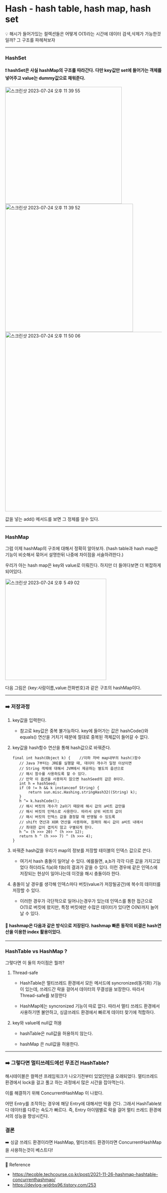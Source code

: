 # Hash - hash table, hash map, hash set

💡 해시가 들어가있는 컬렉션들은 어떻게 O(1)라는 시간에 데이터 검색,삭제가 가능한것일까? 그 구조를 파헤쳐보자

---

### HashSet

#### ❗ hashSet은 사실 hashMap의 구조를 따라간다. 다만 key값만 set에 들어가는 객체를 넣어주고 value는 dummy값으로 채워준다.
<img width="375" alt="스크린샷 2023-07-24 오후 11 39 55" src="https://github.com/YongNyeo/TIL/assets/109174778/6b0f4995-636d-4215-8732-9f7aef67f1e0">
<img width="411" alt="스크린샷 2023-07-24 오후 11 39 52" src="https://github.com/YongNyeo/TIL/assets/109174778/4d781d14-9fd2-42f9-908f-ffd4016fc306">
<img width="576" alt="스크린샷 2023-07-24 오후 11 50 06" src="https://github.com/YongNyeo/TIL/assets/109174778/2d957cef-252f-43c0-9878-25a1511e046b">

값을 넣는 add() 메서드를 보면 그 정체를 알수 있다. 

---
### HashMap

그럼 이제 hashMap의 구조에 대해서 정확히 알아보자. (hash table과 hash map은 기능이 비슷해서 묶어서 설명한뒤 나중에 차이점을 서술하려한다.)

우리가 아는 hash map은 key와 value로 이뤄진다. 하지만 더 들여다보면 더 복잡하게 되어있다. 

<img width="325" alt="스크린샷 2023-07-24 오후 5 49 02" src="https://github.com/YongNyeo/TIL/assets/109174778/39132d65-269c-4ea9-8c4e-054df2af4a05">

다음 그림은 {key:사람이름,value:전화번호}과 같은 구조의 hashMap이다.

---

### ➡️ 저장과정

1. key값을 입력한다.
   - 참고로 key값은 중복 불가능하다. key에 들어가는 값은 hashCode()와 equals() 연산을 거치기 때문에 절대로 중복된 객체값이 들어갈 수 없다.

2. key값을 hash함수 연산을 통해 hash값으로 바꿔준다.

       final int hash(Object k) {    //이하 자바 map내부의 hash()함수
          // Java 7부터는 JRE를 실행할 때, 데이터 개수가 일정 이상이면
          // String 객체에 대해서 JVM에서 제공하는 별도의 옵션으로
          // 해시 함수를 사용하도록 할 수 있다.
          // 만약 이 옵션을 사용하지 않으면 hashSeed의 값은 0이다.
          int h = hashSeed;
          if (0 != h && k instanceof String) {
              return sun.misc.Hashing.stringHash32((String) k);
          }
          h ^= k.hashCode();
          // 해시 버킷의 개수가 2a이기 때문에 해시 값의 a비트 값만을 
          // 해시 버킷의 인덱스로 사용한다. 따라서 상위 비트의 값이 
          // 해시 버킷의 인덱스 값을 결정할 때 반영될 수 있도록
          // shift 연산과 XOR 연산을 사용하여, 원래의 해시 값이 a비트 내에서 
          // 최대한 값이 겹치지 않고 구별되게 한다.
          h ^= (h >>> 20) ^ (h >>> 12);
          return h ^ (h >>> 7) ^ (h >>> 4);
       }
   

4. 바꿔준 hash값을 우리가 map의 정보를 저장할 테이블의 인덱스 값으로 쓴다.

   - 여기서 hash 충돌이 일어날 수 있다. 예를들면, a,b가 각각 다른 값을 가지고있었다 하더라도 f(a)와 f(b)의 결과가 같을 수 있다. 이런 경우에 같은 인덱스에 저장되는 현상이 일어나는데 이것을 해시 충돌이라 한다.

5. 충돌이 날 경우를 생각해 인덱스마다 버킷(value가 저장될공간)에 복수의 데이터를 저장할 수 있다.
  
   - 이러한 경우가 극단적으로 일어나는경우가 있는데  인덱스를 통한 접근으로 O(1)로 버킷에 왔지만, 특정 버킷에만 수많은 데이터가 있다면 O(N)까지 늘어날 수 있다.


#### 🎱 hashmap은 다음과 같은 방식으로 저장된다. hashmap 빠른 동작의 비결은 hash연산을 이용한 index 활용이었다.

---

### HashTable vs HashMap ?
그렇다면 이 둘의 차이점은 뭘까?

1. Thread-safe

   - HashTable은 멀티쓰레드 환경에서 모든 메서드에 syncronized(동기화) 기능이 있는데, 쓰레드간 락을 걸어서 데이터의 무결성을 보장한다. 따라서 Thread-safe를 보장한다
  
   - HashMap에는 syncronized 기능이 따로 없다. 따라서 멀티 쓰레드 환경에서 사용하기엔 불안하고, 싱글쓰레드 환경에서 빠르게 데이터 찾기에 적합하다.


2. key와 value에 null값 허용

   - hashTable은 null값을 허용하지 않는다.
  
   - hashMap 은 null값을 허용한다.

---

### ➡️ 그렇다면 멀티쓰레드에선 무조건 HashTable? 

해시테이블은 컬렉션 프레임워크가 나오기전부터 있었던만큼 오래되었다. 멀티쓰레드 환경에서 lock을 걸고 풀고 하는 과정에서 많은 시간을 잡아먹는다.

이를 해결하기 위해 ConcurrentHashMap 이 나왔다.  

어떤 Entry를 조작하는 경우에 해당 Entry에 대해서만 락을 건다. 그래서 HashTable보다 데이터를 다루는 속도가 빠르다. 즉, Entry 아이템별로 락을 걸어 멀티 쓰레드 환경에서의 성능을 향상시킨다.


### 결론
➡️ 싱글 쓰레드 환경이라면 HashMap, 멀티쓰레드 환경이라면 ConcurrentHashMap을 사용하는것이 베스트다!

------ 

📘 Reference

- https://tecoble.techcourse.co.kr/post/2021-11-26-hashmap-hashtable-concurrenthashmap/
- https://devlog-wjdrbs96.tistory.com/253
